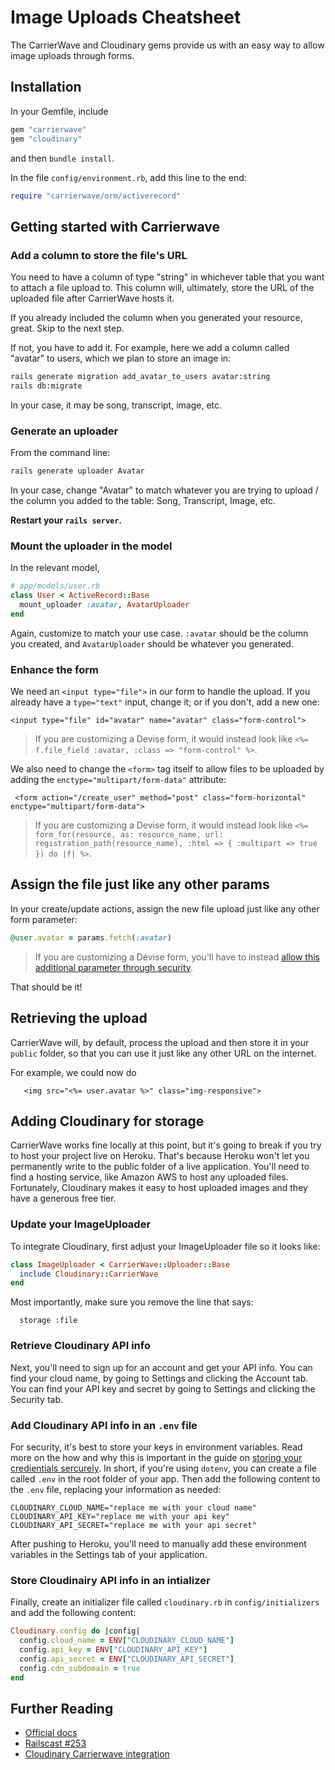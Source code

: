 
# Image Uploads Cheatsheet

The CarrierWave and Cloudinary gems provide us with an easy way to allow image uploads through forms.

## Installation

In your Gemfile, include

```ruby
gem "carrierwave"
gem "cloudinary"
```

and then `bundle install`.

In the file `config/environment.rb`, add this line to the end:

```ruby
require "carrierwave/orm/activerecord"
```

## Getting started with Carrierwave

### Add a column to store the file's URL

You need to have a column of type "string" in whichever table that you want to attach a file upload to. This column will, ultimately, store the URL of the uploaded file after CarrierWave hosts it.

If you already included the column when you generated your resource, great. Skip to the next step.

If not, you have to add it. For example, here we add a column called "avatar" to users, which we plan to store an image in:

```bash
rails generate migration add_avatar_to_users avatar:string
rails db:migrate
```

In your case, it may be song, transcript, image, etc.

### Generate an uploader

From the command line:

```bash
rails generate uploader Avatar
```

In your case, change "Avatar" to match whatever you are trying to upload / the column you added to the table: Song, Transcript, Image, etc.

**Restart your `rails server`.**

### Mount the uploader in the model

In the relevant model,

```ruby
# app/models/user.rb
class User < ActiveRecord::Base
  mount_uploader :avatar, AvatarUploader
end
```

Again, customize to match your use case. `:avatar` should be the column you created, and `AvatarUploader` should be whatever you generated.

### Enhance the form

We need an `<input type="file">` in our form to handle the upload. If you already have a `type="text"` input, change it; or if you don't, add a new one:

```erb
<input type="file" id="avatar" name="avatar" class="form-control">
```

> If you are customizing a Devise form, it would instead look like `<%= f.file_field :avatar, :class => "form-control" %>`.

We also need to change the `<form>` tag itself to allow files to be uploaded by adding the `enctype="multipart/form-data"` attribute:

```erb
 <form action="/create_user" method="post" class="form-horizontal" enctype="multipart/form-data">
```

> If you are customizing a Devise form, it would instead look like `<%= form_for(resource, as: resource_name, url: registration_path(resource_name), :html => { :multipart => true }) do |f| %>`.

## Assign the file just like any other params

In your create/update actions, assign the new file upload just like any other form parameter:

```ruby
@user.avatar = params.fetch(:avatar)
```

> If you are customizing a Devise form, you'll have to instead [allow this additional parameter through security](authentication-and-authorization-with-devise.md#step-three-allow-additional-parameters-through-security).

That should be it!

## Retrieving the upload

CarrierWave will, by default, process the upload and then store it in your `public` folder, so that you can use it just like any other URL on the internet.

For example, we could now do

```erb
   <img src="<%= user.avatar %>" class="img-responsive">
```

## Adding Cloudinary for storage

CarrierWave works fine locally at this point, but it's going to break if you try to host your project live on Heroku. That's because Heroku won't let you permanently write to the public folder of a live application. You'll need to find a hosting service, like Amazon AWS to host any uploaded files. Fortunately, Cloudinary makes it easy to host uploaded images and they have a generous free tier.


### Update your ImageUploader

To integrate Cloudinary, first adjust your ImageUploader file so it looks like:

```ruby
class ImageUploader < CarrierWave::Uploader::Base
  include Cloudinary::CarrierWave
end
```

Most importantly, make sure you remove the line that says:

```
  storage :file
```

### Retrieve Cloudinary API info

Next, you'll need to sign up for an account and get your API info. You can find your cloud name, by going to Settings and clicking the Account tab. You can find your API key and secret by going to Settings and clicking the Security tab.

### Add Cloudinary API info in an `.env` file

For security, it's best to store your keys in environment variables. Read more on the how and why this is important in the guide on [storing your credientials sercurely](storing-credentials-securely.md). In short, if you're using `dotenv`, you can create a file called `.env` in the root folder of your app. Then add the following content to the `.env` file, replacing your information as needed:

```
CLOUDINARY_CLOUD_NAME="replace me with your cloud name"
CLOUDINARY_API_KEY="replace me with your api key"
CLOUDINARY_API_SECRET="replace me with your api secret"
```

After pushing to Heroku, you'll need to manually add these environment variables in the Settings tab of your application.

### Store Cloudinairy API info in an intializer

Finally, create an initializer file called `cloudinary.rb` in `config/initializers` and add the following content:

```ruby
Cloudinary.config do |config|
  config.cloud_name = ENV["CLOUDINARY_CLOUD_NAME"]
  config.api_key = ENV["CLOUDINARY_API_KEY"]
  config.api_secret = ENV["CLOUDINARY_API_SECRET"]
  config.cdn_subdomain = true
end
```

## Further Reading

 - [Official docs](https://github.com/carrierwaveuploader/carrierwave)
 - [Railscast #253](http://railscasts.com/episodes/253-carrierwave-file-uploads)
 - [Cloudinary Carrierwave integration](https://cloudinary.com/documentation/rails_carrierwave)
